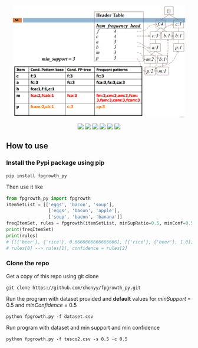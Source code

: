 <p align=center>
    <img src="fpgrowth.PNG" width="468" height="303">
</p>

<p align=center>
    <a target="_blank" href="#" title="pip"><img src="https://img.shields.io/pypi/v/fpgrowth_py?color=brightgreen"></a>
    <a target="_blank" href="#" title="language count"><img src="https://img.shields.io/github/languages/count/chonyy/fpgrowth_py"></a>
    <a target="_blank" href="#" title="top language"><img src="https://img.shields.io/github/languages/top/chonyy/fpgrowth_py?color=orange"></a>
    <a target="_blank" href="https://opensource.org/licenses/MIT" title="License: MIT"><img src="https://img.shields.io/badge/License-MIT-blue.svg"></a>
    <a target="_blank" href="#" title="repo size"><img src="https://img.shields.io/github/repo-size/chonyy/fpgrowth_py"></a>
    <a target="_blank" href="http://makeapullrequest.com" title="PRs Welcome"><img src="https://img.shields.io/badge/PRs-welcome-brightgreen.svg"></a>
</p>

## How to use

### Install the Pypi package using pip

```
pip install fpgrowth_py
```

Then use it like 

```python
from fpgrowth_py import fpgrowth
itemSetList = [['eggs', 'bacon', 'soup'],
                ['eggs', 'bacon', 'apple'],
                ['soup', 'bacon', 'banana']]
freqItemSet, rules = fpgrowth(itemSetList, minSupRatio=0.5, minConf=0.5)
print(freqItemSet)
print(rules)  
# [[{'beer'}, {'rice'}, 0.6666666666666666], [{'rice'}, {'beer'}, 1.0]]
# rules[0] --> rules[1], confidence = rules[2]
```

### Clone the repo

Get a copy of this repo using git clone
```
git clone https://github.com/chonyy/fpgrowth_py.git
```

Run the program with dataset provided and **default** values for *minSupport* = 0.5 and *minConfidence* = 0.5

```
python fpgrowth.py -f dataset.csv
```

Run program with dataset and min support and min confidence  

```
python fpgrowth.py -f tesco2.csv -s 0.5 -c 0.5
```
